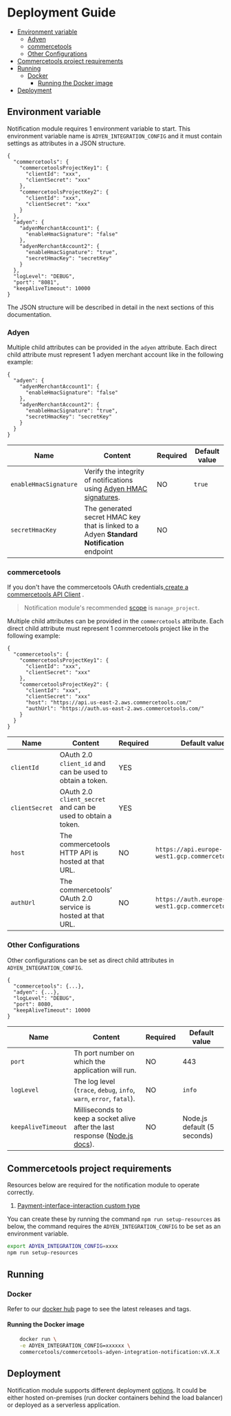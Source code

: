# Deployment Guide

<!-- START doctoc generated TOC please keep comment here to allow auto update -->
<!-- DON'T EDIT THIS SECTION, INSTEAD RE-RUN doctoc TO UPDATE -->

- [Environment variable](#environment-variable)
  - [Adyen](#adyen)
  - [commercetools](#commercetools)
  - [Other Configurations](#other-configurations)
- [Commercetools project requirements](#commercetools-project-requirements)
- [Running](#running)
  - [Docker](#docker)
    - [Running the Docker image](#running-the-docker-image)
- [Deployment](#deployment)

<!-- END doctoc generated TOC please keep comment here to allow auto update -->

## Environment variable

Notification module requires 1 environment variable to start. This environment variable name
is `ADYEN_INTEGRATION_CONFIG` and it must contain settings as attributes in a JSON structure.

```
{
  "commercetools": {
    "commercetoolsProjectKey1": {
      "clientId": "xxx",
      "clientSecret": "xxx"
    },
    "commercetoolsProjectKey2": {
      "clientId": "xxx",
      "clientSecret": "xxx"
    }
  },
  "adyen": {
    "adyenMerchantAccount1": {
      "enableHmacSignature": "false"
    },
    "adyenMerchantAccount2": {
      "enableHmacSignature": "true",
      "secretHmacKey": "secretKey"
    }
  },
  "logLevel": "DEBUG",
  "port": "8081",
  "keepAliveTimeout": 10000
}
```

The JSON structure will be described in detail in the next sections of this documentation.

### Adyen

Multiple child attributes can be provided in the `adyen` attribute. Each direct child attribute must represent 1 adyen
merchant account like in the following example:

```
{
  "adyen": {
    "adyenMerchantAccount1": {
      "enableHmacSignature": "false"
    },
    "adyenMerchantAccount2": {
      "enableHmacSignature": "true",
      "secretHmacKey": "secretKey"
    }
  }
}
```

| Name                  | Content                                                                                                                                            | Required | Default value |
| --------------------- | -------------------------------------------------------------------------------------------------------------------------------------------------- | -------- | ------------- |
| `enableHmacSignature` | Verify the integrity of notifications using [Adyen HMAC signatures](https://docs.adyen.com/development-resources/webhooks/verify-hmac-signatures). | NO       | `true`        |
| `secretHmacKey`       | The generated secret HMAC key that is linked to a Adyen **Standard Notification** endpoint                                                         | NO       |               |

### commercetools

If you don't have the commercetools OAuth
credentials,[create a commercetools API Client](https://docs.commercetools.com/getting-started.html#create-an-api-client)
.

> Notification module's recommended [scope](https://docs.commercetools.com/http-api-scopes#manage_projectprojectkey) is `manage_project`.

Multiple child attributes can be provided in the `commercetools` attribute. Each direct child attribute must represent 1 commercetools project like in the following example:

```
{
  "commercetools": {
    "commercetoolsProjectKey1": {
      "clientId": "xxx",
      "clientSecret": "xxx"
    },
    "commercetoolsProjectKey2": {
      "clientId": "xxx",
      "clientSecret": "xxx"
      "host": "https://api.us-east-2.aws.commercetools.com/"
      "authUrl": "https://auth.us-east-2.aws.commercetools.com/"
    }
  }
}
```

| Name           | Content                                                      | Required | Default value                                     |
| -------------- | ------------------------------------------------------------ | -------- | ------------------------------------------------- |
| `clientId`     | OAuth 2.0 `client_id` and can be used to obtain a token.     | YES      |                                                   |
| `clientSecret` | OAuth 2.0 `client_secret` and can be used to obtain a token. | YES      |                                                   |
| `host`         | The commercetools HTTP API is hosted at that URL.            | NO       | `https://api.europe-west1.gcp.commercetools.com`  |
| `authUrl`      | The commercetools’ OAuth 2.0 service is hosted at that URL.  | NO       | `https://auth.europe-west1.gcp.commercetools.com` |

### Other Configurations

Other configurations can be set as direct child attributes in `ADYEN_INTEGRATION_CONFIG`.

```
{
  "commercetools": {...},
  "adyen": {...},
  "logLevel": "DEBUG",
  "port": 8080,
  "keepAliveTimeout": 10000
}
```

| Name               | Content                                                                                                                                                       | Required | Default value               |
| ------------------ | ------------------------------------------------------------------------------------------------------------------------------------------------------------- | -------- | --------------------------- |
| `port`             | Th port number on which the application will run.                                                                                                             | NO       | 443                         |
| `logLevel`         | The log level (`trace`, `debug`, `info`, `warn`, `error`, `fatal`).                                                                                           | NO       | `info`                      |
| `keepAliveTimeout` | Milliseconds to keep a socket alive after the last response ([Node.js docs](https://nodejs.org/dist/latest/docs/api/http.html#http_server_keepalivetimeout)). | NO       | Node.js default (5 seconds) |

## Commercetools project requirements

Resources below are required for the notification module to operate correctly.

1. [Payment-interface-interaction custom type](../resources/payment-interface-interaction-type.json)

You can create these by running the command `npm run setup-resources` as below, the command requires the `ADYEN_INTEGRATION_CONFIG` to be set as an environment variable.

```bash
export ADYEN_INTEGRATION_CONFIG=xxxx
npm run setup-resources
```

## Running

### Docker

Refer to our [docker hub](https://hub.docker.com/r/commercetools/commercetools-adyen-integration-notification/tags) page
to see the latest releases and tags.

#### Running the Docker image

```bash
    docker run \
    -e ADYEN_INTEGRATION_CONFIG=xxxxxx \
    commercetools/commercetools-adyen-integration-notification:vX.X.X
```

## Deployment

Notification module supports different deployment [options](/deployment-examples). It could be either hosted
on-premises (run docker containers behind the load balancer) or deployed as a serverless application.
